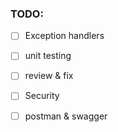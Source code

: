 ### TODO:

- [ ] Exception handlers
- [ ] unit testing 
- [ ] review & fix
- [ ] Security
- [ ] postman & swagger


